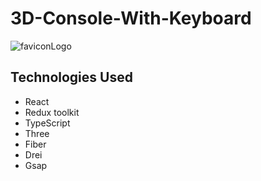 # 3D-Console-With-Keyboard
![faviconLogo](https://github.com/FL0REN1/3D-Console-With-Keyboard/assets/118763451/70b7077c-6d73-4ed5-802b-77f3cca4f32b)


## Technologies Used
- React
- Redux toolkit
- TypeScript
- Three
- Fiber
- Drei
- Gsap
